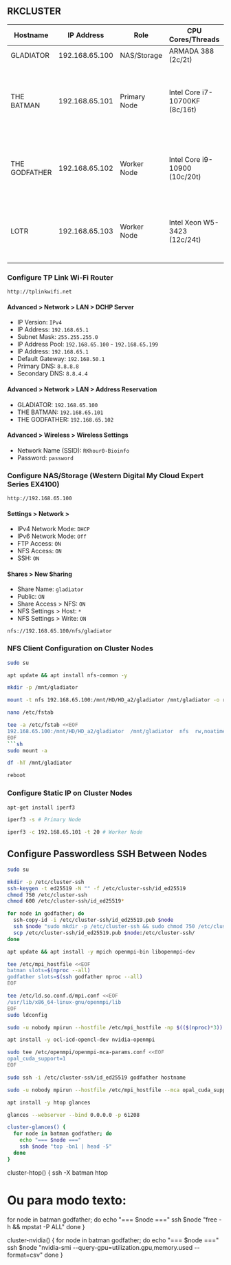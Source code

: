 ## RKCLUSTER

| Hostname      | IP Address     | Role         | CPU Cores/Threads              | GPU                                                 | RAM        | Storage            |
| ------------- | -------------- | ------------ | ------------------------------ | --------------------------------------------------- | ---------- | ------------------ |
| GLADIATOR     | 192.168.65.100 | NAS/Storage  | ARMADA 388 (2c/2t)             |                                                     | 2GB DDR3   | HDD 16TB           |
| THE BATMAN    | 192.168.65.101 | Primary Node | Intel Core i7-10700KF (8c/16t) | NVIDIA GeForce RTX 2060 Rev. A, 6GB GDDR6 (1,920cc) | 32GB DDR4  | SSD 500GB, HDD 1TB |
| THE GODFATHER | 192.168.65.102 | Worker Node  | Intel Core i9-10900 (10c/20t)  | NVIDIA GeForce GTX 1660 Ti, 6GB GDDR6 (1,536cc)     | 128GB DDR4 | SSD 500GB, HDD 2TB |
| LOTR          | 192.168.65.103 | Worker Node  | Intel Xeon W5-3423 (12c/24t)   | NVIDIA Quadro RTX 6000, 48GB DDR6 (4,608cc)         | 256GB DDR5 | SSD 512GB, HDD 2TB |

### Configure TP Link Wi-Fi Router
```
http://tplinkwifi.net
```
#### Advanced > Network > LAN > DCHP Server
- IP Version: `IPv4`
- IP Address: `192.168.65.1`
- Subnet Mask: `255.255.255.0`
- IP Address Pool: `192.168.65.100` - `192.168.65.199`
- IP Address: `192.168.65.1`
- Default Gateway: `192.168.50.1`
- Primary DNS: `8.8.8.8`
- Secondary DNS: `8.8.4.4`

#### Advanced > Network > LAN > Address Reservation
- GLADIATOR: `192.168.65.100`
- THE BATMAN: `192.168.65.101`
- THE GODFATHER: `192.168.65.102`

#### Advanced > Wireless > Wireless Settings
- Network Name (SSID): `RKhour0-Bioinfo`
- Password: `password`

### Configure NAS/Storage (Western Digital My Cloud Expert Series EX4100)
```
http://192.168.65.100
```
#### Settings > Network > 
- IPv4 Network Mode: `DHCP`
- IPv6 Network Mode: `Off`
- FTP Access: `ON`
- NFS Access: `ON`
- SSH: `ON`

#### Shares > New Sharing
- Share Name: `gladiator`
- Public: `ON`
- Share Access > NFS: `ON`
- NFS Settings > Host: `*`
- NFS Settings > Write: `ON`
```
nfs://192.168.65.100/nfs/gladiator
```

### NFS Client Configuration on Cluster Nodes
```sh
sudo su
```
```sh
apt update && apt install nfs-common -y
```
```sh
mkdir -p /mnt/gladiator
```
```sh
mount -t nfs 192.168.65.100:/mnt/HD/HD_a2/gladiator /mnt/gladiator -o rw,noatime,user
```
```sh
nano /etc/fstab
```
```sh
tee -a /etc/fstab <<EOF
192.168.65.100:/mnt/HD/HD_a2/gladiator  /mnt/gladiator  nfs  rw,noatime,auto,nofail  0  0
EOF
```sh
sudo mount -a
```
```sh
df -hT /mnt/gladiator
```
```sh
reboot
```

### Configure Static IP on Cluster Nodes
```sh
apt-get install iperf3
```
```sh
iperf3 -s # Primary Node
```
```sh
iperf3 -c 192.168.65.101 -t 20 # Worker Node
```

## Configure Passwordless SSH Between Nodes
```sh
sudo su
```
```sh
mkdir -p /etc/cluster-ssh
ssh-keygen -t ed25519 -N "" -f /etc/cluster-ssh/id_ed25519
chmod 750 /etc/cluster-ssh
chmod 600 /etc/cluster-ssh/id_ed25519*
```
```sh
for node in godfather; do
  ssh-copy-id -i /etc/cluster-ssh/id_ed25519.pub $node
  ssh $node "sudo mkdir -p /etc/cluster-ssh && sudo chmod 750 /etc/cluster-ssh"
  scp /etc/cluster-ssh/id_ed25519.pub $node:/etc/cluster-ssh/
done
```
```sh
apt update && apt install -y mpich openmpi-bin libopenmpi-dev
```
```sh
tee /etc/mpi_hostfile <<EOF
batman slots=$(nproc --all)
godfather slots=$(ssh godfather nproc --all)
EOF
```
```sh
tee /etc/ld.so.conf.d/mpi.conf <<EOF
/usr/lib/x86_64-linux-gnu/openmpi/lib
EOF
sudo ldconfig
```
```sh
sudo -u nobody mpirun --hostfile /etc/mpi_hostfile -np $(($(nproc)*3)) hostname
```
```sh
apt install -y ocl-icd-opencl-dev nvidia-openmpi
```
```sh
sudo tee /etc/openmpi/openmpi-mca-params.conf <<EOF
opal_cuda_support=1
EOF
```
```sh
sudo ssh -i /etc/cluster-ssh/id_ed25519 godfather hostname
```
```sh
sudo -u nobody mpirun --hostfile /etc/mpi_hostfile --mca opal_cuda_support 1 /usr/sbin/ompi_info | grep -i cuda
```
```sh
apt install -y htop glances
```
```sh
glances --webserver --bind 0.0.0.0 -p 61208
```
```sh
cluster-glances() {
  for node in batman godfather; do
    echo "=== $node ==="
    ssh $node "top -bn1 | head -5"
  done
}
```

cluster-htop() {
  ssh -X batman htop
  # Ou para modo texto:
  for node in batman godfather; do
    echo "=== $node ==="
    ssh $node "free -h && mpstat -P ALL"
  done
}

cluster-nvidia() {
  for node in batman godfather; do
    echo "=== $node ==="
    ssh $node "nvidia-smi --query-gpu=utilization.gpu,memory.used --format=csv"
  done
}
